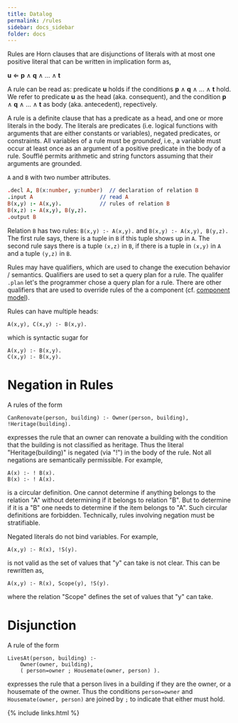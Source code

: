 ```yaml
---
title: Datalog
permalink: /rules
sidebar: docs_sidebar
folder: docs
---
```


Rules are Horn clauses that are disjunctions of literals with at most one positive literal
that can be written in implication form as,

**u** ⇐  **p** ∧ **q** ∧ ... ∧ **t**

A rule can be read as: predicate **u** holds if the conditions
**p** ∧ **q** ∧ ... ∧ **t** hold.
We refer to predicate **u** as the head (aka. consequent), and
the condition **p** ∧ **q** ∧ ... ∧ **t**  as body (aka. antecedent),
repectively.

A rule is a definite clause that has a predicate as a head, and one or more 
literals in the body.
The literals are predicates (i.e. logical functions with arguments that
are either constants or variables), negated predicates, or constraints.
All variables of a rule must be *grounded*, i.e., a variable must occur
at least once as an argument of a positive predicate in the body of
a rule.  Soufflé permits arithmetic and string functors assuming
that their arguments are grounded.

 ```A``` and ```B``` with two number attributes.
```prolog
.decl A, B(x:number, y:number)  // declaration of relation B
.input A                     // read A 
B(x,y) :- A(x,y).            // rules of relation B
B(x,z) :- A(x,y), B(y,z).
.output B
```
Relation ```B``` has two rules: ```B(x,y) :- A(x,y).``` and ```B(x,y) :- A(x,y), B(y,z).``` The first rule says, there is a tuple in `B` if this tuple shows up in `A`. The second rule says there is a tuple `(x,z)` in `B`, if there is a tuple in `(x,y)` in `A` and a tuple `(y,z)` in `B`.

Rules may have qualifiers, which are used to change the execution behavior / semantics. Qualifiers are used to set a query plan for a rule. The qualifer `.plan` let's the programmer chose a query plan for a rule. There are other qualifiers that are used to override rules of the a component (cf. [component model](components)). 

Rules can have multiple heads:
```
A(x,y), C(x,y) :- B(x,y). 
```
which is syntactic sugar for
```
A(x,y) :- B(x,y). 
C(x,y) :- B(x,y). 
```

# Negation in Rules

A rules of the form
```
CanRenovate(person, building) :- Owner(person, building), !Heritage(building).
```
expresses the rule that an owner can renovate a building with the condition that the building is not classified as heritage. Thus the literal "Heritage(building)" is negated (via "!") in the body of the rule. Not all negations are semantically permissible. For example,
```
A(x) :- ! B(x).
B(x) :- ! A(x).
```
is a circular definition. One cannot determine if anything belongs to the relation "A" without determining if it belongs to relation "B". But to determine if it is a "B" one needs to determine if the item belongs to "A". Such circular definitions are forbidden. Technically, rules involving negation must be stratifiable.

Negated literals do not bind variables. For example,
```
A(x,y) :- R(x), !S(y).
```
is not valid as the set of values that "y" can take is not clear. This can be rewritten as,
```
A(x,y) :- R(x), Scope(y), !S(y).
```
where the relation "Scope" defines the set of values that "y" can take.

# Disjunction

A rule of the form
```
LivesAt(person, building) :-
    Owner(owner, building),
    ( person=owner ; Housemate(owner, person) ).
```
expresses the rule that a person lives in a building if they are the owner, or a housemate of the owner. Thus the conditions `person=owner` and `Housemate(owner, person)` are joined by `;` to indicate that either must hold.

{% include links.html %}
